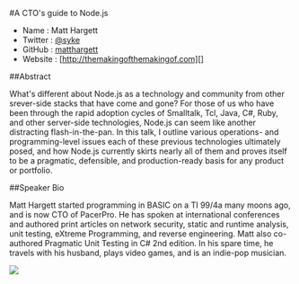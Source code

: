 #A CTO's guide to Node.js

* Name      : Matt Hargett
* Twitter   : [@syke][]
* GitHub    : [matthargett][]
* Website   : [http://themakingofthemakingof.com][]

##Abstract

What's different about Node.js as a technology and community from other srever-side stacks that have come and gone?
For those of us who have been through the rapid adoption cycles of Smalltalk, Tcl, Java, C#, Ruby, and other server-side technologies,
Node.js can seem like another distracting flash-in-the-pan. In this talk, I outline various operations- and programming-level
issues each of these previous technologies ultimately posed, and how Node.js currently skirts nearly all of them and 
proves itself to be a pragmatic, defensible, and production-ready basis for any product or portfolio.

##Speaker Bio

Matt Hargett started programming in BASIC on a TI 99/4a many moons ago, and is now CTO of PacerPro. 
He has spoken at international conferences and authored print articles on network security, static and runtime analysis,
unit testing, eXtreme Programming, and reverse engineering. Matt also co-authored Pragmatic Unit Testing in C# 2nd edition. 
In his spare time, he travels with his husband, plays video games, and is an indie-pop musician. 

![](https://scontent-b-sjc.xx.fbcdn.net/hphotos-ash3/t1.0-9/1017536_10151757220430185_918701931_n.jpg)


[@syke]:http://twitter.com/syke
[matthargett]:http://github.com/matthargett
[themakingofthemakingof]:http://themakingofthemakingof.com
[pacerpro.com]:http://www.pacerpro.com

